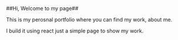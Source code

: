 ##Hi, Welcome to my page##

This is my perosnal portfolio where you can find my work, about me.

I build it using react just a simple page to show my work.

